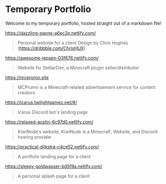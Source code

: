 # Temporary Portfolio

Welcome to my temporary portfolio, hosted straight out of a markdown file! 

https://dazzling-payne-a6ec2e.netlify.com/
> Personal website for a client
> Design by Chris Hughes (https://dribbble.com/ChrisHUX)

https://awesome-jepsen-03f676.netlify.com/
> Website for StellarDev, a Minecraft plugin seller/distributor

 https://mcpromo.site
> MCPromo is a Minecraft-related advertisement service for content creators

https://icarus.twilightgamez.net/#/

> Icarus Discord bot's landing page

https://relaxed-austin-6c97d0.netlify.com/

> KiwiNode's website, KiwiNode is a Minecraft, Website, and Discord hosting provider

https://practical-dijkstra-c4ce52.netlify.com/

> A portfolio landing page for a client

https://sleepy-goldwasser-bd5f9a.netlify.com/

> A personal splash page for a client

